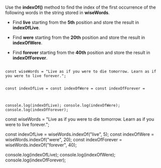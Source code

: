Use the **indexOf()** method to find
the index of the first occurrence of
the following words in the string
stored in **wiseWords**.

- Find **live** starting from the
  **5th** position and store the result in **indexOfLive**.

- Find **were** starting from the
  **20th** position and store the result in **indexOfWere**.

- Find **forever** starting from the
  **40th** position and store the result in **indexOfForever**.

<codeblock language="javascript" type="exercise" testMode="fixedInput">
<code>
const wiseWords = "Live as if you were to die tomorrow. Learn as if you were to live forever.";

const indexOfLive =
const indexOfWere =
const indexOfForever =

console.log(indexOfLive);
console.log(indexOfWere);
console.log(indexOfForever);
</code>

<solution>
const wiseWords = "Live as if you were to die tomorrow. Learn as if you were to live forever.";

const indexOfLive = wiseWords.indexOf("live", 5);
const indexOfWere = wiseWords.indexOf("were", 20);
const indexOfForever = wiseWords.indexOf("forever", 40);

console.log(indexOfLive);
console.log(indexOfWere);
console.log(indexOfForever);
</solution>
</codeblock>
